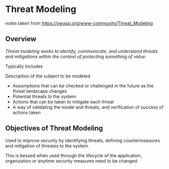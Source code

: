 # Threat Modeling

notes taken from <https://owasp.org/www-community/Threat_Modeling>

## Overview 

*Threat modeling works to identify, communicate, and understand threats and mitigations within the context of protecting something of value.*

Typically Includes

Description of the subject to be modeled

- Assumptions that can be checked or challenged in the future as the threat landscape changes
- Potential threats to the system
- Actions that can be taken to mitigate each threat
- A way of validating the model and threats, and verification of success of actions taken

## Objectives of Threat Modeling

Used to improve security by identifying threats, defining countermeasures and mitigation of threates to the system.

This is bessed when used through the lifecycle of the application, organization or anytime security measures need to be changed.
